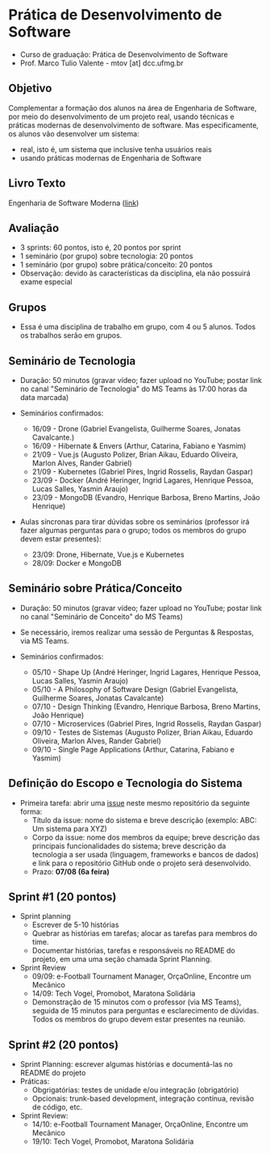 # Prática de Desenvolvimento de Software

* Curso de graduação: Prática de Desenvolvimento de Software
* Prof. Marco Tulio Valente - mtov [at] dcc.ufmg.br

## Objetivo

Complementar a formação dos alunos na área de Engenharia de Software, por meio do desenvolvimento de um projeto real, usando técnicas e práticas modernas de desenvolvimento de software. Mas especificamente, os alunos vão desenvolver um sistema:

* real, isto é, um sistema que inclusive tenha usuários reais
* usando práticas modernas de Engenharia de Software

## Livro Texto 

Engenharia de Software Moderna ([link](https://engsoftmoderna.info/))

## Avaliação

* 3 sprints: 60 pontos, isto é, 20 pontos por sprint
* 1 seminário (por grupo) sobre tecnologia: 20 pontos
* 1 seminário (por grupo) sobre prática/conceito: 20 pontos
* Observação: devido às características da disciplina, ela não possuirá exame especial

## Grupos

* Essa é uma disciplina de trabalho em grupo, com 4 ou 5 alunos. Todos os trabalhos serão em grupos.

## Seminário de Tecnologia

* Duração: 50 minutos (gravar vídeo; fazer upload no YouTube; postar link no canal "Seminário de Tecnologia" do MS Teams às 17:00 horas da data marcada)

* Seminários confirmados:
  * 16/09 - Drone (Gabriel Evangelista, Guilherme Soares, Jonatas Cavalcante.)
  * 16/09 - Hibernate & Envers (Arthur, Catarina, Fabiano e Yasmim)
  * 21/09 - Vue.js (Augusto Polizer, Brian Aikau, Eduardo Oliveira, Marlon Alves, Rander Gabriel)
  * 21/09 - Kubernetes (Gabriel Pires, Ingrid Rosselis, Raydan Gaspar)
  * 23/09 - Docker (André Heringer, Ingrid Lagares, Henrique Pessoa, Lucas Salles, Yasmin Araujo)
  * 23/09 - MongoDB (Evandro, Henrique Barbosa, Breno Martins, João Henrique)
  
 * Aulas síncronas para tirar dúvidas sobre os seminários (professor irá fazer algumas perguntas para o grupo; todos os membros do grupo devem estar presentes):
   * 23/09: Drone, Hibernate, Vue.js e Kubernetes
   * 28/09: Docker e MongoDB

## Seminário sobre Prática/Conceito

* Duração: 50 minutos (gravar vídeo; fazer upload no YouTube; postar link no canal "Seminário de Conceito" do MS Teams)
* Se necessário, iremos realizar uma sessão de Perguntas & Respostas, via MS Teams.

* Seminários confirmados: 
  * 05/10 - Shape Up (André Heringer, Ingrid Lagares, Henrique Pessoa, Lucas Salles, Yasmin Araujo)
  * 05/10 - A Philosophy of Software Design (Gabriel Evangelista, Guilherme Soares, Jonatas Cavalcante)
  * 07/10 - Design Thinking (Evandro, Henrique Barbosa, Breno Martins, João Henrique)
  * 07/10 - Microservices (Gabriel Pires, Ingrid Rosselis, Raydan Gaspar)
  * 09/10 - Testes de Sistemas (Augusto Polizer, Brian Aikau, Eduardo Oliveira, Marlon Alves, Rander Gabriel)
  * 09/10 - Single Page Applications (Arthur, Catarina, Fabiano e Yasmim)

## Definição do Escopo e Tecnologia do Sistema

* Primeira tarefa: abrir uma [issue](https://github.com/aserg-ufmg/CursoPraticaDesenvolvimentoSoftware/issues) neste mesmo repositório da seguinte forma:
  * Título da issue: nome do sistema e breve descrição (exemplo: ABC: Um sistema para XYZ)
  * Corpo da issue: nome dos membros da equipe; breve descrição das principais funcionalidades do sistema; breve descrição da tecnologia a ser usada (linguagem, frameworks e bancos de dados) e link para o repositório GitHub onde o projeto será desenvolvido.
  * Prazo: **07/08 (6a feira)**
  
## Sprint #1 (20 pontos)

* Sprint planning 
  * Escrever de 5-10 histórias
  * Quebrar as histórias em tarefas; alocar as tarefas para membros do time.
  * Documentar histórias, tarefas e responsáveis no README do projeto, em uma uma seção chamada Sprint Planning.
* Sprint Review
  * 09/09: e-Football Tournament Manager, OrçaOnline, Encontre um Mecânico
  * 14/09: Tech Vogel, Promobot, Maratona Solidária
  * Demonstração de 15 minutos com o professor (via MS Teams), seguida de 15 minutos para perguntas e esclarecimento de dúvidas. Todos os membros do grupo devem estar presentes na reunião.

## Sprint #2 (20 pontos)

* Sprint Planning: escrever algumas histórias e documentá-las no README do projeto
* Práticas: 
  * Obgrigatórias: testes de unidade e/ou integração (obrigatório)
  * Opcionais: trunk-based development, integração contínua, revisão de código, etc.
* Sprint Review:
  * 14/10: e-Football Tournament Manager, OrçaOnline, Encontre um Mecânico
  * 19/10: Tech Vogel, Promobot, Maratona Solidária
  
